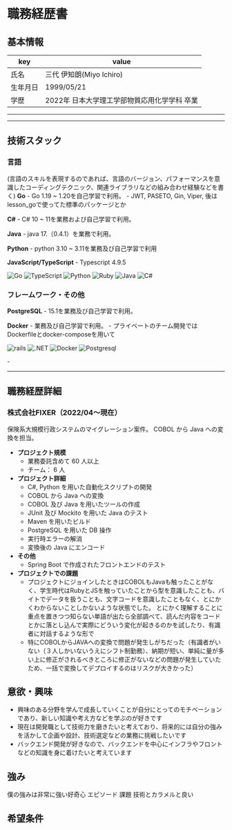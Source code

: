 # 職務経歴書

## 基本情報

|key|value|
|---|---|
|氏名|三代 伊知朗(Miyo Ichiro)|
|生年月日|1999/05/21|
|学歴|2022年 日本大学理工学部物質応用化学学科 卒業|

---

<!-- ## 保有スキル

- C# と Python を用いた自動化スクリプトの開発
- C# のテスト
- COBOL→Java へのマイグレーション及び COBOL, Java での開発
- JUnit と Mockito を使用した Java ソース及び自作ツールのテスト
- Maven を使用したビルド
- PostgreSQL を用いた DB 操作 -->


---

## 技術スタック

### 言語
(言語のスキルを表現するのであれば、言語のバージョン、パフォーマンスを意識したコーディングテクニック、関連ライブラリなどの組み合わせ経験などを書く)
**Go**
    - Go 1.19 ~ 1.20を自己学習で利用。
    - JWT, PASETO, Gin, Viper, 後はlesson_goで使ってた標準のパッケージとか

**C#**
    - C# 10 ~ 11を業務および自己学習で利用。

**Java**
    - java 17.（0.4.1）を業務で利用。

**Python**
    - python 3.10 ~ 3.11を業務及び自己学習で利用


**JavaScript/TypeScript**
    - Typescript 4.9.5

<p>
    <img alt="Go" src="https://img.shields.io/badge/-Go-76E1FE.svg?logo=go&style=flat-square" />
    <img alt="TypeScript" src="https://img.shields.io/badge/-Typescript-00008B.svg?logo=typescript&style=flat-square" />
    <img alt="Python" src="https://img.shields.io/badge/-Python-1E90FF.svg?logo=python&style=flat-square" />
    <img alt="Ruby" src="https://img.shields.io/badge/-Ruby-CC342D.svg?logo=ruby&style=flat-square" />
    <img alt="Java" src="https://img.shields.io/badge/-Java-007396.svg?logo=java&style=pflat-square" />
    <img alt="C#" src="https://img.shields.io/badge/-C%EF%BC%83-BA55D3.svg?logo=&style=flat-square" />
</p>




### フレームワーク・その他
**PostgreSQL**
    - 15.1を業務及び自己学習で利用。

**Docker**
    - 業務及び自己学習で利用。
    - プライベートのチーム開発ではDockerfileとdocker-composeを用いて

<p>
    <img alt="rails" src="https://img.shields.io/badge/-Rails-CC0000.svg?logo=rails&style=pflat-square" />
    <img alt=".NET" src="https://img.shields.io/badge/-.NET-BA55D3.svg?logo=&style=flat-square" />
    <img alt="Docker" src="https://img.shields.io/badge/-Docker-1488C6.svg?logo=docker&style=pflat-square" />
    <img alt="Postgresql" src="https://img.shields.io/badge/-Postgresql-336791.svg?logo=postgresql&style=pflat-square" />
</p>
- 

---

## 職務経歴詳細

### 株式会社FIXER（2022/04〜現在）
保険系大規模行政システムのマイグレーション案件。
COBOL から Java への変換を担当。
- **プロジェクト規模**
    - 業務委託含めて 60 人以上
    - チーム： 6 人
- **プロジェクト詳細**
    - C#, Python を用いた自動化スクリプトの開発
    - COBOL から Java への変換
    - COBOL 及び Java を用いたツールの作成
    - JUnit 及び Mockito を用いた Java のテスト
    - Maven を用いたビルド
    - PostgreSQL を用いた DB 操作
    - 実行時エラーの解消
    - 変換後の Java にエンコード
- **その他** 
    - Spring Boot で作成されたフロントエンドのテスト
- **プロジェクトでの課題**
    - プロジェクトにジョインしたときはCOBOLもJavaも触ったことがなく、学生時代はRubyとJSを触っていたことから型を意識したことも、バイトでデータを扱うことも、文字コードを意識したこともなく、とにかくわからないことしかないような状態でした。
    とにかく理解することに重点を置きつつ知らない単語が出たら全部調べて、読んだ内容をコードとかに落とし込んで実際にどういう変化が起きるのかを試したり、有識者に対話するような形で
    - 特にCOBOLからJAVAへの変換で問題が発生しがちだった（有識者がいない（３人しかいないうえにシフト制勤務）、納期が短い、単純に量が多い上に修正がされるべきところに修正がないなどの問題が発生していたため、一括で変換してデプロイするのはリスクが大きかった）


##

 
## 意欲・興味
- 興味のある分野を学んで成長していくことが自分にとってのモチベーションであり、新しい知識や考え方などを学ぶのが好きです
- 現在は開発職として技術力を磨きたいと考えており、将来的には自分の強みを活かして企画や設計、技術選定などの業務に挑戦したいです
- バックエンド開発が好きなので、バックエンドを中心にインフラやフロントなどの知識を身に着けたいと考えています

## 強み
僕の強みは非常に強い好奇心
エピソード
課題
技術とカラメルと良い

## 希望条件